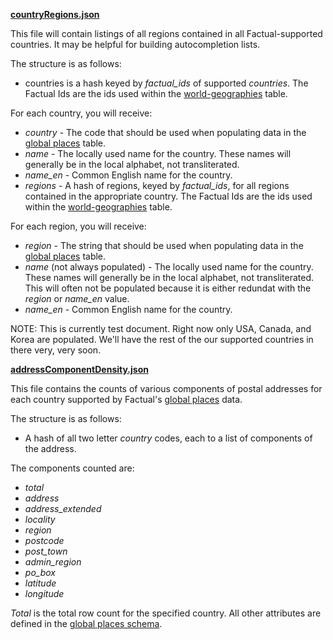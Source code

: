 **[countryRegions.json](https://github.com/Factual/places/blob/master/geographies/countryRegions.json)**

This file will contain listings of all regions contained in all Factual-supported countries. It may be helpful for building autocompletion lists.

The structure is as follows:
* countries is a hash keyed by *factual_ids* of supported *countries*. The Factual Ids are the ids used within the [world-geographies](http://www.factual.com/data/t/world-geographies) table.

For each country, you will receive:
* *country* - The code that should be used when populating data in the [global places](http://www.factual.com/data/t/places) table.
* *name* - The locally used name for the country. These names will generally be in the local alphabet, not transliterated.
* *name_en* - Common English name for the country.
* *regions* - A hash of regions, keyed by *factual_ids*, for all regions contained in the appropriate country. The Factual Ids are the ids used within the [world-geographies](http://www.factual.com/data/t/world-geographies) table.

For each region, you will receive:
* *region* - The string that should be used when populating data in the [global places](http://www.factual.com/data/t/places) table.
* *name* (not always populated) - The locally used name for the country. These names will generally be in the local alphabet, not transliterated. This will often not be populated because it is either redundat with the _region_ or _name_en_ value.
* *name_en* - Common English name for the country.

NOTE: This is currently test document. Right now only USA, Canada, and Korea are populated. We'll have the rest of the our supported countries in there very, very soon.



**[addressComponentDensity.json](https://github.com/Factual/places/blob/master/geographies/addressComponentDensity.json)**

This file contains the counts of various components of postal addresses for each country supported by Factual's [global places](http://www.factual.com/data/t/places) data.

The structure is as follows:
* A hash of all two letter *country* codes, each to a list of components of the address.

The components counted are:
* *total*
* *address*
* *address_extended*
* *locality*
* *region*
* *postcode*
* *post_town*
* *admin_region*
* *po_box*
* *latitude*
* *longitude*

*Total* is the total row count for the specified country. All other attributes are defined in the [global places schema](http://www.factual.com/data/t/places/schema).
